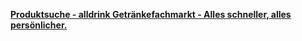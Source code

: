 [**Produktsuche - alldrink Getränkefachmarkt - Alles schneller, alles persönlicher.**](https://alldrink.de/sortiment/)